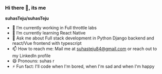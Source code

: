 ### Hi there 👋, its me

**suhasTeju/suhasTeju** 

- 🔭 I’m currently working in Full throttle labs
- 🌱 I’m currently learning React Native
- 💬 Ask me about Full stack development in Python Django backend and react/Vue frontend with typescript
- 📫 How to reach me: Mail me at suhasteju84@gmail.com or reach out to my LinkedIn profile
- 😄 Pronouns: suhas r
- ⚡ Fun fact: I'll code when I'm bored, when I'm sad and when I'm happy
